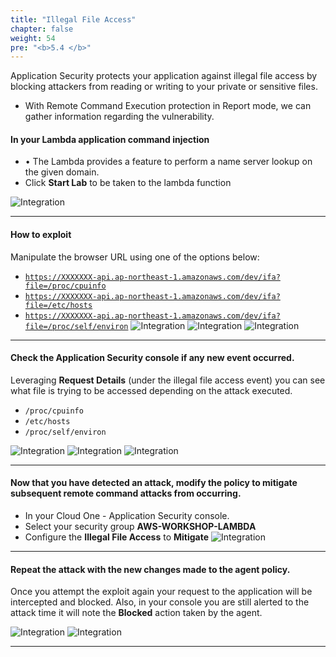 ```yaml
---
title: "Illegal File Access"
chapter: false
weight: 54
pre: "<b>5.4 </b>"
---
```


Application Security protects your application against illegal file access by blocking attackers from reading or writing to your private or sensitive files.

- With Remote Command Execution protection in Report mode, we can gather information regarding the vulnerability.

#### In your Lambda application command injection
- •	The Lambda provides a feature to perform a name server lookup on the given domain.
- Click **Start Lab** to be taken to the lambda function

![Integration](/images/ifa-lambda.png)

---

#### How to exploit

Manipulate the browser URL using one of the options below:

- <code>https://XXXXXXX-api.ap-northeast-1.amazonaws.com/dev/ifa?file=/proc/cpuinfo</code>
- <code>https://XXXXXXX-api.ap-northeast-1.amazonaws.com/dev/ifa?file=/etc/hosts</code>
- <code>https://XXXXXXX-api.ap-northeast-1.amazonaws.com/dev/ifa?file=/proc/self/environ</code>
![Integration](/images/ifa-lambda-home.png)
![Integration](/images/ifa-url.png)
![Integration](/images/ifa-lambda-attack.png)

---

#### Check the Application Security console if any new event occurred. 

Leveraging **Request Details** (under the illegal file access event) you can see what file is trying to be accessed depending on the attack executed.

- <code>/proc/cpuinfo</code>
- <code>/etc/hosts</code>
- <code>/proc/self/environ</code>

![Integration](/images/ifa-lambda-notblocked.png)
![Integration](/images/ifa-lambda-requestdetails.png)
![Integration](/images/ifa-lambda-ifadetails.png)

---

#### Now that you have detected an attack, modify the policy to mitigate subsequent remote command attacks from occurring.
- In your Cloud One - Application Security console.
- Select your security group **AWS-WORKSHOP-LAMBDA**
- Configure the **Illegal File Access** to **Mitigate**
![Integration](/images/ifa-enable.png)

---

#### Repeat the attack with the new changes made to the agent policy.

Once you attempt the exploit again your request to the application will be intercepted and blocked. Also, in your console you are still alerted to the attack time it will note the **Blocked** action taken by the agent.

![Integration](/images/request_blocked.png)
![Integration](/images/ifa-blocked.png)

---

